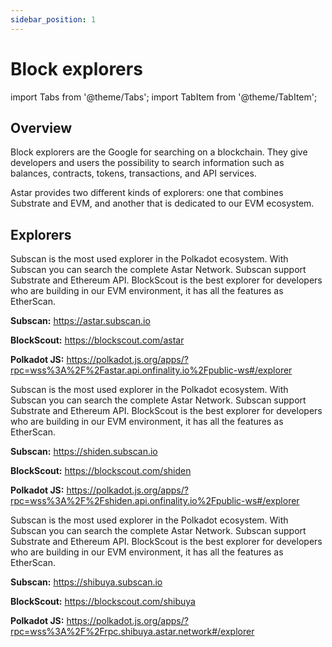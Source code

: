 ```yaml
---
sidebar_position: 1
---
```


# Block explorers

import Tabs from '@theme/Tabs';
import TabItem from '@theme/TabItem';

## Overview

Block explorers are the Google for searching on a blockchain. They give developers and users the possibility to search information such as balances, contracts, tokens, transactions, and API services.

Astar provides two different kinds of explorers: one that combines Substrate and EVM, and another that is dedicated to our EVM ecosystem.

## Explorers

<Tabs>
<TabItem value="astar" label="Astar Network" default>
<p>Subscan is the most used explorer in the Polkadot ecosystem. With Subscan you can search the complete Astar Network. Subscan support Substrate and Ethereum API. BlockScout is the best explorer for developers who are building in our EVM environment, it has all the features as EtherScan.</p>
<p><b>Subscan:</b> <a href="https://astar.subscan.io">https://astar.subscan.io</a></p>
<p><b>BlockScout:</b> <a href="https://blockscout.com/astar">https://blockscout.com/astar</a></p>
<p><b>Polkadot JS:</b> <a href="https://polkadot.js.org/apps/?rpc=wss%3A%2F%2Fastar.api.onfinality.io%2Fpublic-ws#/explorer">https://polkadot.js.org/apps/?rpc=wss%3A%2F%2Fastar.api.onfinality.io%2Fpublic-ws#/explorer</a></p>

</TabItem>
<TabItem value="shiden" label="Shiden Network">
<p>Subscan is the most used explorer in the Polkadot ecosystem. With Subscan you can search the complete Astar Network. Subscan support Substrate and Ethereum API. BlockScout is the best explorer for developers who are building in our EVM environment, it has all the features as EtherScan.</p>
<p><b>Subscan:</b> <a href="https://shiden.subscan.io">https://shiden.subscan.io</a></p>
<p><b>BlockScout:</b> <a href="https://blockscout.com/shiden">https://blockscout.com/shiden</a></p>
<p><b>Polkadot JS:</b> <a href="https://polkadot.js.org/apps/?rpc=wss%3A%2F%2Fshiden.api.onfinality.io%2Fpublic-ws#/explorer">https://polkadot.js.org/apps/?rpc=wss%3A%2F%2Fshiden.api.onfinality.io%2Fpublic-ws#/explorer</a></p>

</TabItem>
<TabItem value="shibuya" label="Shibuya Network">
<p>Subscan is the most used explorer in the Polkadot ecosystem. With Subscan you can search the complete Astar Network. Subscan support Substrate and Ethereum API. BlockScout is the best explorer for developers who are building in our EVM environment, it has all the features as EtherScan.</p>
<p><b>Subscan:</b> <a href="https://shibuya.subscan.io">https://shibuya.subscan.io</a></p>
<p><b>BlockScout:</b> <a href="https://blockscout.com/shibuya">https://blockscout.com/shibuya</a></p>
<p><b>Polkadot JS:</b> <a href="https://polkadot.js.org/apps/?rpc=wss%3A%2F%2Frpc.shibuya.astar.network#/explorer">https://polkadot.js.org/apps/?rpc=wss%3A%2F%2Frpc.shibuya.astar.network#/explorer</a></p>

</TabItem>
</Tabs>
